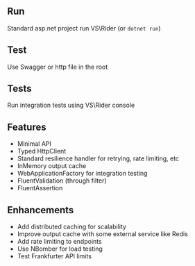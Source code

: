 ## Run
Standard asp.net project run VS\Rider (or `dotnet run`)

## Test
Use Swagger or http file in the root

## Tests
Run integration tests using VS\Rider console

## Features
- Minimal API
- Typed HttpClient
- Standard resilience handler for retrying, rate limiting, etc
- InMemory output cache
- WebApplicationFactory for integration testing
- FluentValidation (through filter)
- FluentAssertion

## Enhancements
- Add distributed caching for scalability
- Improve output cache with some external service like Redis
- Add rate limiting to endpoints
- Use NBomber for load testing
- Test Frankfurter API limits
